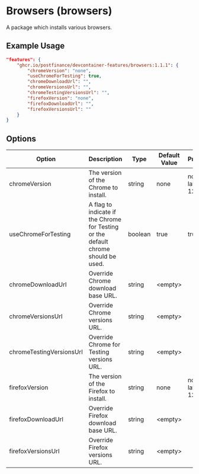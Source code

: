 # Browsers (browsers)

A package which installs various browsers.

## Example Usage

```json
"features": {
    "ghcr.io/postfinance/devcontainer-features/browsers:1.1.1": {
        "chromeVersion": "none",
        "useChromeForTesting": true,
        "chromeDownloadUrl": "",
        "chromeVersionsUrl": "",
        "chromeTestingVersionsUrl": "",
        "firefoxVersion": "none",
        "firefoxDownloadUrl": "",
        "firefoxVersionsUrl": ""
    }
}
```

## Options

| Option | Description | Type | Default Value | Proposals |
|-----|-----|-----|-----|-----|
| chromeVersion | The version of the Chrome to install. | string | none | none, latest, 126 |
| useChromeForTesting | A flag to indicate if the Chrome for Testing or the default chrome should be used. | boolean | true | true, false |
| chromeDownloadUrl | Override Chrome download base URL. | string | &lt;empty&gt; |  |
| chromeVersionsUrl | Override Chrome versions URL. | string | &lt;empty&gt; |  |
| chromeTestingVersionsUrl | Override Chrome for Testing versions URL. | string | &lt;empty&gt; |  |
| firefoxVersion | The version of the Firefox to install. | string | none | none, latest, 128 |
| firefoxDownloadUrl | Override Firefox download base URL. | string | &lt;empty&gt; |  |
| firefoxVersionsUrl | Override Firefox versions URL. | string | &lt;empty&gt; |  |
